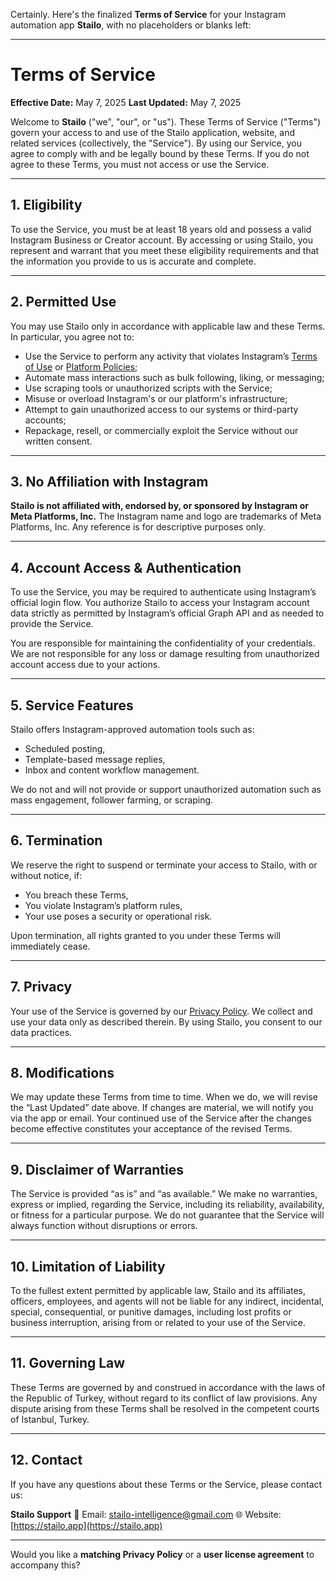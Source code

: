 Certainly. Here's the finalized **Terms of Service** for your Instagram automation app **Stailo**, with no placeholders or blanks left:

---

# Terms of Service

**Effective Date:** May 7, 2025
**Last Updated:** May 7, 2025

Welcome to **Stailo** ("we", "our", or "us"). These Terms of Service ("Terms") govern your access to and use of the Stailo application, website, and related services (collectively, the "Service"). By using our Service, you agree to comply with and be legally bound by these Terms. If you do not agree to these Terms, you must not access or use the Service.

---

## 1. Eligibility

To use the Service, you must be at least 18 years old and possess a valid Instagram Business or Creator account. By accessing or using Stailo, you represent and warrant that you meet these eligibility requirements and that the information you provide to us is accurate and complete.

---

## 2. Permitted Use

You may use Stailo only in accordance with applicable law and these Terms. In particular, you agree not to:

* Use the Service to perform any activity that violates Instagram’s [Terms of Use](https://help.instagram.com/581066165581870) or [Platform Policies](https://developers.facebook.com/policy/);
* Automate mass interactions such as bulk following, liking, or messaging;
* Use scraping tools or unauthorized scripts with the Service;
* Misuse or overload Instagram's or our platform's infrastructure;
* Attempt to gain unauthorized access to our systems or third-party accounts;
* Repackage, resell, or commercially exploit the Service without our written consent.

---

## 3. No Affiliation with Instagram

**Stailo is not affiliated with, endorsed by, or sponsored by Instagram or Meta Platforms, Inc.** The Instagram name and logo are trademarks of Meta Platforms, Inc. Any reference is for descriptive purposes only.

---

## 4. Account Access & Authentication

To use the Service, you may be required to authenticate using Instagram’s official login flow. You authorize Stailo to access your Instagram account data strictly as permitted by Instagram’s official Graph API and as needed to provide the Service.

You are responsible for maintaining the confidentiality of your credentials. We are not responsible for any loss or damage resulting from unauthorized account access due to your actions.

---

## 5. Service Features

Stailo offers Instagram-approved automation tools such as:

* Scheduled posting,
* Template-based message replies,
* Inbox and content workflow management.

We do not and will not provide or support unauthorized automation such as mass engagement, follower farming, or scraping.

---

## 6. Termination

We reserve the right to suspend or terminate your access to Stailo, with or without notice, if:

* You breach these Terms,
* You violate Instagram’s platform rules,
* Your use poses a security or operational risk.

Upon termination, all rights granted to you under these Terms will immediately cease.

---

## 7. Privacy

Your use of the Service is governed by our [Privacy Policy](https://stailo.app/privacy-policy). We collect and use your data only as described therein. By using Stailo, you consent to our data practices.

---

## 8. Modifications

We may update these Terms from time to time. When we do, we will revise the “Last Updated” date above. If changes are material, we will notify you via the app or email. Your continued use of the Service after the changes become effective constitutes your acceptance of the revised Terms.

---

## 9. Disclaimer of Warranties

The Service is provided “as is” and “as available.” We make no warranties, express or implied, regarding the Service, including its reliability, availability, or fitness for a particular purpose. We do not guarantee that the Service will always function without disruptions or errors.

---

## 10. Limitation of Liability

To the fullest extent permitted by applicable law, Stailo and its affiliates, officers, employees, and agents will not be liable for any indirect, incidental, special, consequential, or punitive damages, including lost profits or business interruption, arising from or related to your use of the Service.

---

## 11. Governing Law

These Terms are governed by and construed in accordance with the laws of the Republic of Turkey, without regard to its conflict of law provisions. Any dispute arising from these Terms shall be resolved in the competent courts of Istanbul, Turkey.

---

## 12. Contact

If you have any questions about these Terms or the Service, please contact us:

**Stailo Support**
📧 Email: [stailo-intelligence@gmail.com](mailto:stailo-intelligence@gmail.com)
🌐 Website: [https://stailo.app](https://stailo.app)

---

Would you like a **matching Privacy Policy** or a **user license agreement** to accompany this?
